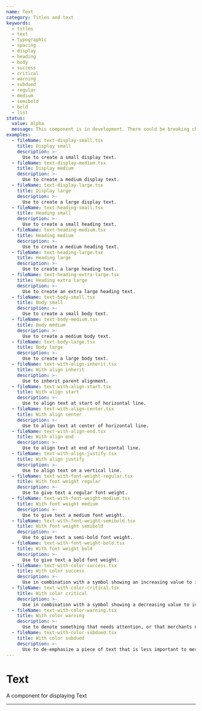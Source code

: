 ```yaml
---
name: Text
category: Titles and text
keywords:
  - titles
  - text
  - typographic
  - spacing
  - display
  - heading
  - body
  - success
  - critical
  - warning
  - subdued
  - regular
  - medium
  - semibold
  - bold
  - list
status:
  value: Alpha
  message: This component is in development. There could be breaking changes made to it in a non-major release of Polaris. Please use with caution.
examples:
  - fileName: text-display-small.tsx
    title: Display small
    description: >-
      Use to create a small display text.
  - fileName: text-display-medium.tsx
    title: Display medium
    description: >-
      Use to create a medium display text.
  - fileName: text-display-large.tsx
    title: Display large
    description: >-
      Use to create a large display text.
  - fileName: text-heading-small.tsx
    title: Heading small
    description: >-
      Use to create a small heading text.
  - fileName: text-heading-medium.tsx
    title: Heading medium
    description: >-
      Use to create a medium heading text.
  - fileName: text-heading-large.tsx
    title: Heading large
    description: >-
      Use to create a large heading text.
  - fileName: text-heading-extra-large.tsx
    title: Heading extra large
    description: >-
      Use to create an extra large heading text.
  - fileName: text-body-small.tsx
    title: Body small
    description: >-
      Use to create a small body text.
  - fileName: text-body-medium.tsx
    title: Body medium
    description: >-
      Use to create a medium body text.
  - fileName: text-body-large.tsx
    title: Body large
    description: >-
      Use to create a large body text.
  - fileName: text-with-align-inherit.tsx
    title: With align inherit
    description: >-
      Use to inherit parent alignment.
  - fileName: text-with-align-start.tsx
    title: With align start
    description: >-
      Use to align text at start of horizontal line.
  - fileName: text-with-align-center.tsx
    title: With align center
    description: >-
      Use to align text at center of horizontal line.
  - fileName: text-with-align-end.tsx
    title: With align end
    description: >-
      Use to align text at end of horizontal line.
  - fileName: text-with-align-justify.tsx
    title: With align justify
    description: >-
      Use to align text on a vertical line.
  - fileName: text-with-font-weight-regular.tsx
    title: With font weight regular
    description: >-
      Use to give text a regular font weight.
  - fileName: text-with-font-weight-medium.tsx
    title: With font weight medium
    description: >-
      Use to give text a medium font weight.
  - fileName: text-with-font-weight-semibold.tsx
    title: With font weight semibold
    description: >-
      Use to give text a semi-bold font weight.
  - fileName: text-with-font-weight-bold.tsx
    title: With font weight bold
    description: >-
      Use to give text a bold font weight.
  - fileName: text-with-color-success.tsx
    title: With color success
    description: >-
      Use in combination with a symbol showing an increasing value to indicate an upward trend.
  - fileName: text-with-color-critical.tsx
    title: With color critical
    description: >-
      Use in combination with a symbol showing a decreasing value to indicate a downward trend.
  - fileName: text-with-color-warning.tsx
    title: With color warning
    description: >-
      Use to denote something that needs attention, or that merchants need to take action on.
  - fileName: text-with-color-subdued.tsx
    title: With color subdued
    description: >-
      Use to de-emphasize a piece of text that is less important to merchants than other nearby text. May also be used to indicate when normal content is absent, for example, “No supplier listed”. Don’t use only for aesthetic effect.
---
```


# Text

A component for displaying Text

---

